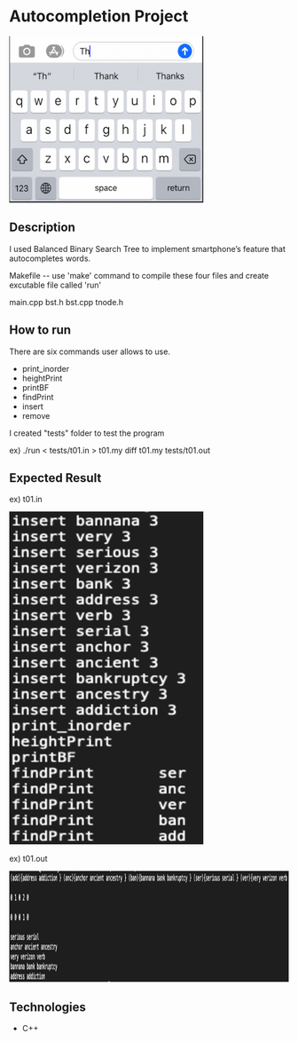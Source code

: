 # Autocompletion Project

<img src="images/autocomplete_ex.png" width=350, height=300>

## Description 

I used Balanced Binary Search Tree to implement smartphone’s feature that autocompletes words. 

Makefile -- use 'make' command to compile these four files and create excutable file called 'run'	

main.cpp 
bst.h 
bst.cpp
tnode.h 

## How to run 

There are six commands user allows to use.
- print_inorder 
- heightPrint
- printBF
- findPrint
- insert
- remove

I created "tests" folder to test the program 

ex)
./run < tests/t01.in > t01.my
diff t01.my tests/t01.out

## Expected Result
ex) t01.in 


<img src="images/screenshot_t01.in.png" width=350, height=600>

ex) t01.out 


<img src="images/screenshot_t01.out.png" width=800, height=200>


## Technologies

- C++
